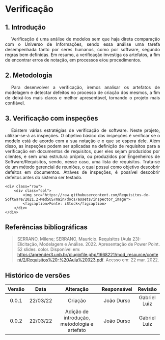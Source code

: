# Verificação

## 1. Introdução

<p style="text-indent: 20px; text-align: justify">
    Verificação é uma análise de modelos sem que haja direta comparação com o Universo de Informações, sendo essa análise uma tarefa desempenhada tanto por seres humanos, como por software, segundo regras bem definidas. Em resumo, a verificação investiga os artefatos, a fim de encontrar erros de notação, em processos e/ou procedimentos. 
</p>

## 2. Metodologia

<p style="text-indent: 20px; text-align: justify">
    Para desenvolver a verificação, iremos analisar os artefatos de modelagem e detectar defeitos no processo de criação dos mesmos, a fim de deixá-los mais claros e melhor apresentável, tornando o projeto mais confiável.
</p>

## 3. Verificação com inspeções

<p style="text-indent: 20px; text-align: justify">
    Existem várias estratégias de verificação de software. Neste projeto, utilizar-se-á as inspeções. O objetivo básico das inspeções é verificar se o modelo está de acordo com a sua notação e o que se espera dele. Além disso, as inspeções podem ser aplicadas na definição de requisitos para a verificação em documentos de requisitos, quer eles sejam produzidos por clientes, e sem uma estrutura própria, ou produzidos por Engenheiros de Software/Requisitos, sendo, nesse caso, uma lista de requisitos. Trata-se de um método gerencial de reuniões, o qual possui como objetivo descobrir defeitos em documentos. Atráves de inspeções, é possível descobrir defeitos antes do sistema ser testado.
</p>


    <div class="row">
        <div class="col">
            <img src="https://raw.githubusercontent.com/Requisitos-de-Software/2021.2-MedSUS/main/docs/assets/inspector_image">
            <figcaption>Fonte: iStock</figcaption>
        </div>
    </div>
</div>

## Referências bibliográficas

> SERRANO, Milene; SERRANO, Maurício. Requisitos (Aula 23): Elicitação, Modelagem e Análise. 2022. Apresentação de Power Point. 52 slides. color. Disponível em: https://aprender3.unb.br/pluginfile.php/1668221/mod_resource/content/2/Requisitos%20-%20Aula%20023.pdf. Acesso em: 22 mar. 2022.

## Histórico de versões

| Versão |   Data   |                  Alteração                   | Responsável |   Revisão    |
| :----: | :------: | :------------------------------------------: | :---------: | :----------: |
| 0.0.1  | 22/03/22 |                   Criação                    | João Durso  | Gabriel Luiz |
| 0.0.2  | 22/03/22 | Adição de introdução, metodologia e artefato | João Durso  | Gabriel Luiz |
